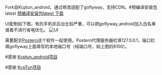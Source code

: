 Fork自Kcptun_android，通过修改适配了goflyway，支持CDN。#预编译安装包latest
[预编译安装包latest 下载](https://github.com/koolwiki/goflyway_android/releases/latest)

UI配制如下图，有的手机杀后台比较严重，可以把goflyway_android加入白名单或者不进行省电优化。
![UI](https://github.com/koolwiki/goflyway_android/blob/master/UI.png "UI")

需要配合[Postern](https://play.google.com/store/apps/details?id=com.tunnelworkshop.postern&hl=zh)这个软件一起使用。Postern代理服务器栏填127.0.0.1，端口栏填goflyway上面填写的本地端口号（纯端口号，如上图的8100）。



#感谢
[Kcptun_android项目](https://github.com/shutup/Kcptun_android)

#感谢
[KcpTun项目](https://github.com/xtaci/kcptun)
